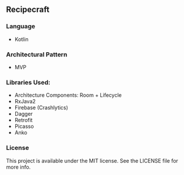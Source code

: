 ## Recipecraft
### Language
* Kotlin
### Architectural Pattern
*  MVP
### Libraries Used: 
* Architecture Components: Room + Lifecycle
* RxJava2
* Firebase (Crashlytics)
* Dagger
* Retrofit
* Picasso
* Anko

### License
This project is available under the MIT license. See the LICENSE file for more info.
